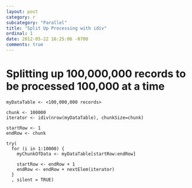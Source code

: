 ```yaml
---
layout: post
category: r
subcategory: "Parallel"
title: "Split Up Processing with idiv"
ordinal: 1
date: 2012-05-22 16:25:06 -0700
comments: true
---
```

<!--break-->

# Splitting up 100,000,000 records to be processed 100,000 at a time

    myDataTable <- <100,000,000 records>

    chunk <- 100000
    iterator <- idiv(nrow(myDataTable), chunkSize=chunk)

    startRow <- 1
    endRow <- chunk

    try(
      for (i in 1:10000) {
        myChunkOfData <- myDataTable[startRow:endRow]

        startRow <- endRow + 1
        endRow <- endRow + nextElem(iterator)
      }
      , silent = TRUE)
